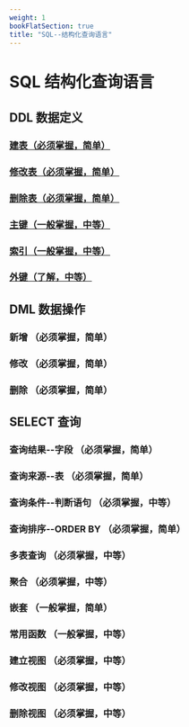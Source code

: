 ```yaml
---
weight: 1
bookFlatSection: true
title: "SQL--结构化查询语言"
---
```


# SQL 结构化查询语言

## DDL 数据定义

### [建表（必须掌握，简单）](./first/DDL/#建立表)
### [修改表（必须掌握，简单）](./first/DDL/#修改表)
### [删除表（必须掌握，简单）](./first/DDL/#删除表)


### [主键（一般掌握，中等）](./first/DDL/#外键)
### [索引（一般掌握，中等）](./first/DDL/#索引)
### [外键（了解，中等）](./first/DDL/#外键)


## DML 数据操作

### 新增 （必须掌握，简单）
### 修改 （必须掌握，简单）
### 删除 （必须掌握，简单）


## SELECT 查询

### 查询结果--字段  （必须掌握，简单）
### 查询来源--表  （必须掌握，简单）
### 查询条件--判断语句  （必须掌握，中等）
### 查询排序--ORDER BY  （必须掌握，简单）

### 多表查询  （必须掌握，中等）
### 聚合  （必须掌握，中等）
### 嵌套  （一般掌握，简单）
### 常用函数  （一般掌握，中等）
 
### 建立视图  （必须掌握，中等）
### 修改视图  （必须掌握，中等）
### 删除视图  （必须掌握，中等）